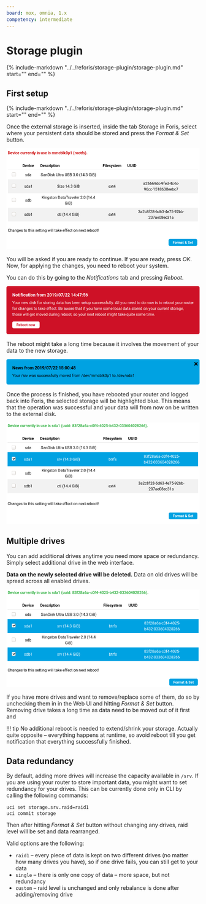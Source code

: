 ```yaml
---
board: mox, omnia, 1.x
competency: intermediate
---
```

# Storage plugin

{%
  include-markdown "../../reforis/storage-plugin/storage-plugin.md"
  start="<!--storage-general-start-->"
  end="<!--storage-general-end-->"
%}

## First setup

{%
  include-markdown "../../reforis/storage-plugin/storage-plugin.md"
  start="<!--storage-first-start-->"
  end="<!--storage-first-end-->"
%}

Once the external storage is inserted, inside the tab Storage in Foris, select where your persistent
data should be stored and press the _Format & Set_ button.

![Storage devices](devices.png)

You will be asked if you are ready to continue. If you are ready, press _OK_. Now, for applying the changes, you need to reboot your system.

You can do this by going to the _Notifications_ tab and pressing _Reboot_.

![Reboot notification](reboot.png)

The reboot might take a long time because it involves the movement of your data to the new storage.

![Notification after reboot](done.png)

Once the process is finished, you have rebooted your router and logged back into Foris, the selected storage will be
highlighted blue. This means that the operation was successful and your data will from now on be written to
the external disk.

![Device is ready](device-ready.png)

## Multiple drives

You can add additional drives anytime you need more space or redundancy. Simply
select additional drive in the web interface.

**Data on the newly selected drive will be deleted.** Data on old drives will
be spread across all enabled drives.

![Devices are ready](devices-ready.png)

If you have more drives and want to remove/replace some of them, do so by
unchecking them in in the Web UI and hitting _Format & Set_ button. Removing
drive takes a long time as data need to be moved out of it first and

!!! tip
    No additional reboot is needed to extend/shrink your storage. Actually
    quite opposite – everything happens at runtime, so avoid reboot till you
    get notification that everything successfully finished.


## Data redundancy

By default, adding more drives will increase the capacity available in `/srv`.
If you are using your router to store important data, you might want to set
redundancy for your drives. This can be currently done only in CLI by calling
the following commands:

```
uci set storage.srv.raid=raid1
uci commit storage
```

Then after hitting _Format & Set_ button without changing any drives, raid
level will be set and data rearranged.

Valid options are the following:

* `raid1` – every piece of data is kept on two different drives (no matter how many drives you have), so if one drive fails, you can still get to your data
* `single` – there is only one copy of data – more space, but not redundancy
* `custom` – raid level is unchanged and only rebalance is done after adding/removing drive
